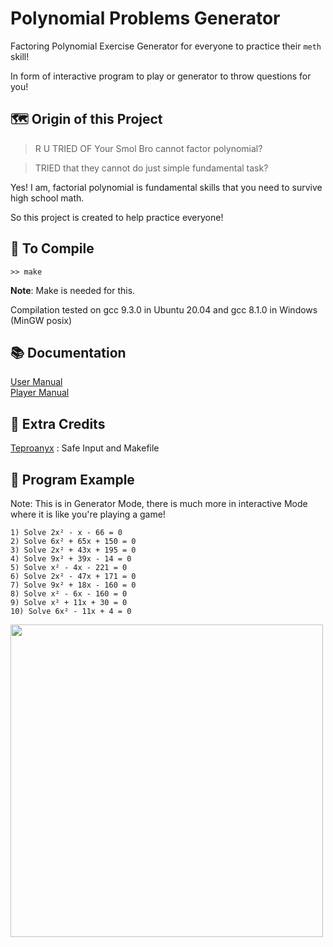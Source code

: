 # Polynomial Problems Generator

Factoring Polynomial Exercise Generator for everyone to practice their `meth` skill!

In form of interactive program to play or generator to throw questions for you!

## 🗺️ Origin of this Project

> R U TRIED OF Your Smol Bro cannot factor polynomial?

> TRIED that they cannot do just simple fundamental task?

Yes! I am, factorial polynomial is fundamental skills that you need to survive high school math.

So this project is created to help practice everyone!

## 📜 To Compile

```>> make```

**Note**: Make is needed for this. 

Compilation tested on gcc 9.3.0 in Ubuntu 20.04 and gcc 8.1.0 in Windows (MinGW posix)

## 📚 Documentation

<a href="https://github.com/Leomotors/Factoring-Polynomial-Generator/blob/main/docs/usermanual.md">
User Manual</a>
<br>
<a href="https://github.com/Leomotors/Factoring-Polynomial-Generator/blob/main/docs/playermanual.md">
Player Manual</a>

## 🙏 Extra Credits

<a href="https://github.com/Teproanyx">Teproanyx</a>
: Safe Input and Makefile

## 🔢 Program Example

Note: This is in Generator Mode, there is much more in interactive Mode where it is like you're playing a game!

```
1) Solve 2x² - x - 66 = 0
2) Solve 6x² + 65x + 150 = 0
3) Solve 2x² + 43x + 195 = 0
4) Solve 9x² + 39x - 14 = 0
5) Solve x² - 4x - 221 = 0
6) Solve 2x² - 47x + 171 = 0
7) Solve 9x² + 18x - 160 = 0
8) Solve x² - 6x - 160 = 0
9) Solve x² + 11x + 30 = 0
10) Solve 6x² - 11x + 4 = 0
```

<img src="https://github.com/Leomotors/Polynomial-Problems-Generator/blob/1.2.1/assets/mafs.jpg" width=500>
